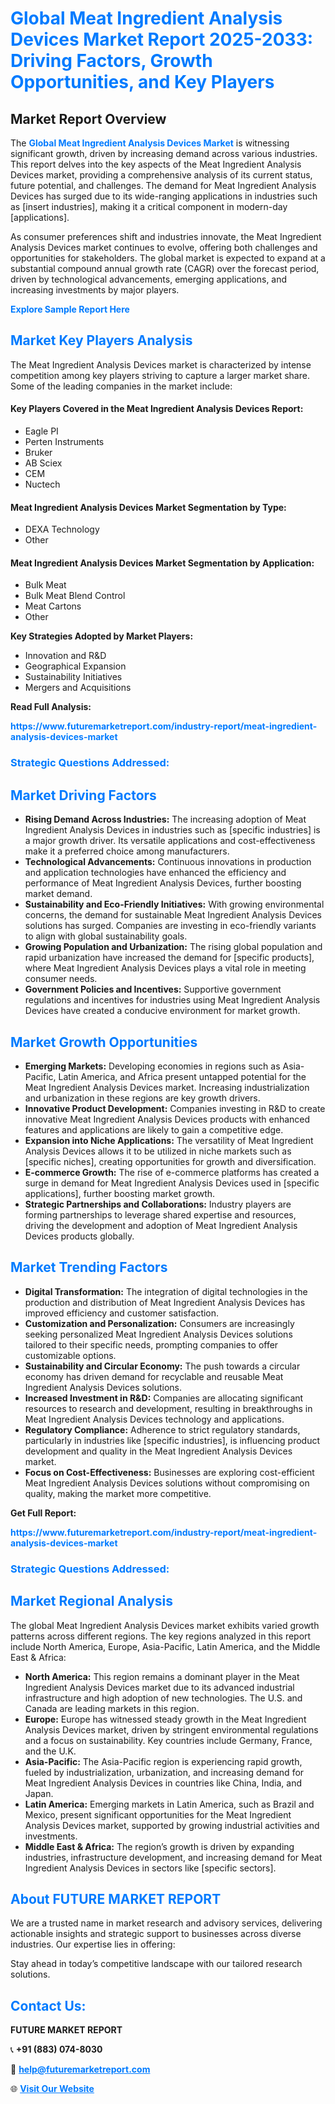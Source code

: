 <h1 style="color: #007BFF;">Global Meat Ingredient Analysis Devices Market Report 2025-2033: Driving Factors, Growth Opportunities, and Key Players</h1>

<section id="overview">
<h2>Market Report Overview</h2>
<p>The <a href="https://www.futuremarketreport.com/industry-report/meat-ingredient-analysis-devices-market" style="color: #007BFF; text-decoration: none;"><strong>Global Meat Ingredient Analysis Devices Market</strong></a> is witnessing significant growth, driven by increasing demand across various industries. This report delves into the key aspects of the Meat Ingredient Analysis Devices market, providing a comprehensive analysis of its current status, future potential, and challenges. The demand for Meat Ingredient Analysis Devices has surged due to its wide-ranging applications in industries such as [insert industries], making it a critical component in modern-day [applications].</p>
<p>As consumer preferences shift and industries innovate, the Meat Ingredient Analysis Devices market continues to evolve, offering both challenges and opportunities for stakeholders. The global market is expected to expand at a substantial compound annual growth rate (CAGR) over the forecast period, driven by technological advancements, emerging applications, and increasing investments by major players.</p>
</section>

<section id="overview">
<p><a href="https://www.futuremarketreport.com/request-sample/reportId=35623" style="color: #007BFF; text-decoration: none;"><strong>Explore Sample Report Here</strong></a></p>
</section>

<section id="key-players">
<h2 style="color: #007BFF;">Market Key Players Analysis</h2>
<p>The Meat Ingredient Analysis Devices market is characterized by intense competition among key players striving to capture a larger market share. Some of the leading companies in the market include:</p>
<h4>Key Players Covered in the Meat Ingredient Analysis Devices Report:</h4>
<ul><li>Eagle PI</li><li>Perten Instruments</li><li>Bruker</li><li>AB Sciex</li><li>CEM</li><li>Nuctech</li></ul>
<h4>Meat Ingredient Analysis Devices Market Segmentation by Type:</h4>
<ul><li>DEXA Technology</li><li>Other</li></ul>

<h4>Meat Ingredient Analysis Devices Market Segmentation by Application:</h4>
<ul><li>Bulk Meat</li><li>Bulk Meat Blend Control</li><li>Meat Cartons</li><li>Other</li></ul>
<p><strong>Key Strategies Adopted by Market Players:</strong></p>
<ul>
<li>Innovation and R&D</li>
<li>Geographical Expansion</li>
<li>Sustainability Initiatives</li>
<li>Mergers and Acquisitions</li>
</ul>
</section>

<section>
<p><strong>Read Full Analysis: </strong></p><a href="https://www.futuremarketreport.com/industry-report/meat-ingredient-analysis-devices-market" style="color: #007BFF; text-decoration: none;"><strong>https://www.futuremarketreport.com/industry-report/meat-ingredient-analysis-devices-market</strong></a>
<h3 style="color: #007BFF;">Strategic Questions Addressed:</h3>
</section>

<section id="driving-factors">
<h2 style="color: #007BFF;">Market Driving Factors</h2>
<ul>
<li><strong>Rising Demand Across Industries:</strong> The increasing adoption of Meat Ingredient Analysis Devices in industries such as [specific industries] is a major growth driver. Its versatile applications and cost-effectiveness make it a preferred choice among manufacturers.</li>
<li><strong>Technological Advancements:</strong> Continuous innovations in production and application technologies have enhanced the efficiency and performance of Meat Ingredient Analysis Devices, further boosting market demand.</li>
<li><strong>Sustainability and Eco-Friendly Initiatives:</strong> With growing environmental concerns, the demand for sustainable Meat Ingredient Analysis Devices solutions has surged. Companies are investing in eco-friendly variants to align with global sustainability goals.</li>
<li><strong>Growing Population and Urbanization:</strong> The rising global population and rapid urbanization have increased the demand for [specific products], where Meat Ingredient Analysis Devices plays a vital role in meeting consumer needs.</li>
<li><strong>Government Policies and Incentives:</strong> Supportive government regulations and incentives for industries using Meat Ingredient Analysis Devices have created a conducive environment for market growth.</li>
</ul>
</section>

<section id="growth-opportunities">
<h2 style="color: #007BFF;">Market Growth Opportunities</h2>
<ul>
<li><strong>Emerging Markets:</strong> Developing economies in regions such as Asia-Pacific, Latin America, and Africa present untapped potential for the Meat Ingredient Analysis Devices market. Increasing industrialization and urbanization in these regions are key growth drivers.</li>
<li><strong>Innovative Product Development:</strong> Companies investing in R&D to create innovative Meat Ingredient Analysis Devices products with enhanced features and applications are likely to gain a competitive edge.</li>
<li><strong>Expansion into Niche Applications:</strong> The versatility of Meat Ingredient Analysis Devices allows it to be utilized in niche markets such as [specific niches], creating opportunities for growth and diversification.</li>
<li><strong>E-commerce Growth:</strong> The rise of e-commerce platforms has created a surge in demand for Meat Ingredient Analysis Devices used in [specific applications], further boosting market growth.</li>
<li><strong>Strategic Partnerships and Collaborations:</strong> Industry players are forming partnerships to leverage shared expertise and resources, driving the development and adoption of Meat Ingredient Analysis Devices products globally.</li>
</ul>
</section>

<section id="trending-factors">
<h2 style="color: #007BFF;">Market Trending Factors</h2>
<ul>
<li><strong>Digital Transformation:</strong> The integration of digital technologies in the production and distribution of Meat Ingredient Analysis Devices has improved efficiency and customer satisfaction.</li>
<li><strong>Customization and Personalization:</strong> Consumers are increasingly seeking personalized Meat Ingredient Analysis Devices solutions tailored to their specific needs, prompting companies to offer customizable options.</li>
<li><strong>Sustainability and Circular Economy:</strong> The push towards a circular economy has driven demand for recyclable and reusable Meat Ingredient Analysis Devices solutions.</li>
<li><strong>Increased Investment in R&D:</strong> Companies are allocating significant resources to research and development, resulting in breakthroughs in Meat Ingredient Analysis Devices technology and applications.</li>
<li><strong>Regulatory Compliance:</strong> Adherence to strict regulatory standards, particularly in industries like [specific industries], is influencing product development and quality in the Meat Ingredient Analysis Devices market.</li>
<li><strong>Focus on Cost-Effectiveness:</strong> Businesses are exploring cost-efficient Meat Ingredient Analysis Devices solutions without compromising on quality, making the market more competitive.</li>
</ul>
</section>

<section>
<p><strong>Get Full Report: </strong></p><a href="https://www.futuremarketreport.com/industry-report/meat-ingredient-analysis-devices-market" style="color: #007BFF; text-decoration: none;"><strong>https://www.futuremarketreport.com/industry-report/meat-ingredient-analysis-devices-market</strong></a>
<h3 style="color: #007BFF;">Strategic Questions Addressed:</h3>
</section>


<section id="regional-analysis">
<h2 style="color: #007BFF;">Market Regional Analysis</h2>
<p>The global Meat Ingredient Analysis Devices market exhibits varied growth patterns across different regions. The key regions analyzed in this report include North America, Europe, Asia-Pacific, Latin America, and the Middle East & Africa:</p>
<ul>
<li><strong>North America:</strong> This region remains a dominant player in the Meat Ingredient Analysis Devices market due to its advanced industrial infrastructure and high adoption of new technologies. The U.S. and Canada are leading markets in this region.</li>
<li><strong>Europe:</strong> Europe has witnessed steady growth in the Meat Ingredient Analysis Devices market, driven by stringent environmental regulations and a focus on sustainability. Key countries include Germany, France, and the U.K.</li>
<li><strong>Asia-Pacific:</strong> The Asia-Pacific region is experiencing rapid growth, fueled by industrialization, urbanization, and increasing demand for Meat Ingredient Analysis Devices in countries like China, India, and Japan.</li>
<li><strong>Latin America:</strong> Emerging markets in Latin America, such as Brazil and Mexico, present significant opportunities for the Meat Ingredient Analysis Devices market, supported by growing industrial activities and investments.</li>
<li><strong>Middle East & Africa:</strong> The region’s growth is driven by expanding industries, infrastructure development, and increasing demand for Meat Ingredient Analysis Devices in sectors like [specific sectors].</li>
</ul>
</section>

<footer>
<h2 style="color: #007BFF;">About FUTURE MARKET REPORT</h2>
<p>We are a trusted name in market research and advisory services, delivering actionable insights and strategic support to businesses across diverse industries. Our expertise lies in offering:</p>

<p>Stay ahead in today’s competitive landscape with our tailored research solutions.</p>

<h2 style="color: #007BFF;">Contact Us:</h2>
<p><strong>FUTURE MARKET REPORT</strong></p>
<p>📞 <strong>+91 (883) 074-8030</strong></p>
<p>📧 <strong><a href="mailto:help@futuremarketreport.com" style="color: #007BFF;">help@futuremarketreport.com</a></strong></p>
<p>🌐 <strong><a href="https://www.futuremarketreport.com/" style="color: #007BFF;">Visit Our Website</a></strong></p>
</footer>